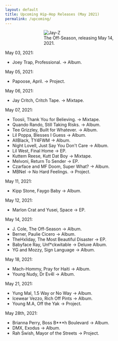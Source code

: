 ```yaml
---
layout: default
title: Upcoming Hip-Hop Releases (May 2021)
permalink: /upcoming/
---
```


<figure style="display: block; margin-left: auto; margin-right: auto; width: 50%;">
<img src="https://thefader-res.cloudinary.com/private_images/w_760,c_limit,f_auto,q_auto:best/JF_OFFSEASON_0054_050321_EDIT_001_EXPLICIT_R_kksp7v/i-the-off-season-i-cover-art.jpg" alt="Jay-Z">
<figcaption>The Off-Season, releasing May 14, 2021.</figcaption>
</figure>


May 03, 2021:
- Joey Trap, Professional. -> Album.

May 05, 2021:
- Papoose, April. -> Project.

May 06, 2021:
- Jay Critch, Critch Tape. -> Mixtape.

May 07, 2021:
- Toosii, Thank You for Believing. -> Mixtape.
- Quando Rando, Still Taking Risks. -> Album.
- Tee Grizzley, Built for Whatever. -> Album.
- Lil Poppa, Blesses I Guess -> Album.
- AllBlack, TY4FWM -> Album.
- Night Lovell, Just Say You Don't Care -> Album.
- Lil West, Final Home -> EP.
- Kuttem Reese, Kutt Dat Boy -> Mixtape.
- Melvoni, Return To Sender -> EP.
- Czarface and MF Doom, Super What? -> Album.
- MBNel -> No Hard Feelings. -> Project.

May 11, 2021:
- Kipp Stone, Faygo Baby -> Album.

May 12, 2021:
- Marlon Crat and Yusei, Space -> EP.

May 14, 2021:
- J. Cole, The Off-Season -> Album.
- Berner, Paulie Cicero -> Album.
- TheHxliday, The Most Beautiful Disaster -> EP.
- Babyface Ray, Unf*ckwitable -> Deluxe Album.
- YG and Mozzy, Sign Language -> Album.

May 18, 2021:
- Mach-Hommy, Pray for Haiti -> Album.
- Young Nudy, Dr Ev4l -> Album.

May 21, 2021:
- Yung Mal, 1.5 Way or No Way -> Album.
- Icewear Vezzo, Rich Off Pints -> Album.
- Young M.A, Off the Yak -> Project.

May 28th, 2021:
- Brianna Perry, Boss B***h Boulevard -> Album.
- DMX, Exodus -> Album.
- Rah Swish, Mayor of the Streets -> Project.